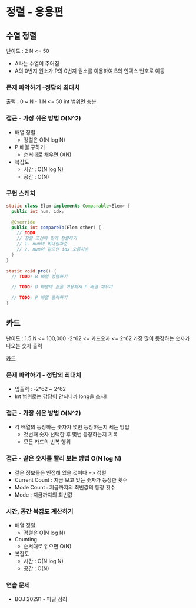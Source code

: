 # 정렬 - 응용편

## 수열 정렬

난이도 : 2
N <= 50

- A라는 수열이 주어짐
- A의 0번지 원소가 P의 0번지 원소를 이용하여 B의 인덱스 번호로 이동

### 문제 파악하기 -정답의 최대치

출력 : 0 ~ N - 1
N <= 50
int 범위면 충분

### 접근 - 가장 쉬운 방법 O(N^2)

- 배열 정렬
  - 정렬은 O(N log N)
- P 배열 구하기
  - 순서대로 채우면 O(N)
- 복잡도
  - 시간 : O(N log N)
  - 공간 : O(N)

### 구현 스케치

```java
static class Elem implements Comparable<Elem> {
  public int num, idx;

  @Override
  public int compareTo(Elem other) {
    // TODO
    // 정렬 조건에 맞게 정렬하기
    // 1. num의 비내림차순
    // 2. num이 같으면 idx 오름차순
  }
}

static void pro() {
  // TODO: B 배열 정렬하기

  // TODO: B 배열의 값을 이용해서 P 배열 채우기

  // TODO: P 배열 출력하기
}
```

## 카드

난이도 : 1.5
N <= 100,000
-2^62 <= 카드숫자 <= 2^62
가장 많이 등장하는 숫자가 나오는 숫자 출력

[카드](https://www.acmicpc.net/problem/11652)

### 문제 파악하기 - 정답의 최대치

- 입출력 : -2^62 ~ 2^62
- Int 범위로는 감당이 안되니까 long을 쓰자!

### 접근 - 가장 쉬운 방법 O(N^2)

- 각 배열의 등장하는 숫자가 몇번 등장하는지 세는 방법
  - 첫번째 숫자 선택한 후 몇번 등장하는지 기록
  - 모든 카드의 반복 행위

### 접근 - 같은 숫자를 빨리 보는 방법 O(N log N)

- 같은 정보들은 인접해 있을 것이다 => 정렬
- Current Count : 지금 보고 있는 숫자가 등장한 횟수
- Mode Count : 지금까지의 최빈값의 등장 횟수
- Mode : 지금까지의 최빈값

### 시간, 공간 복잡도 계산하기

- 배열 정렬
  - 정렬은 O(N log N)
- Counting
  - 순서대로 읽으면 O(N)
- 복잡도
  - 시간 : O(N log N)
  - 공간 : O(N)

### 연습 문제

- BOJ 20291 - 파일 정리
